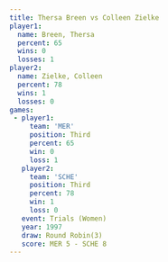 ```yaml
---
title: Thersa Breen vs Colleen Zielke
player1:               
  name: Breen, Thersa  
  percent: 65          
  wins: 0              
  losses: 1            
player2:               
  name: Zielke, Colleen
  percent: 78          
  wins: 1              
  losses: 0            
games:
 - player1:         
     team: 'MER'    
     position: Third
     percent: 65    
     win: 0         
     loss: 1        
   player2:         
     team: 'SCHE'   
     position: Third
     percent: 78    
     win: 1         
     loss: 0        
   event: Trials (Women)
   year: 1997           
   draw: Round Robin(3) 
   score: MER 5 - SCHE 8
---
```

